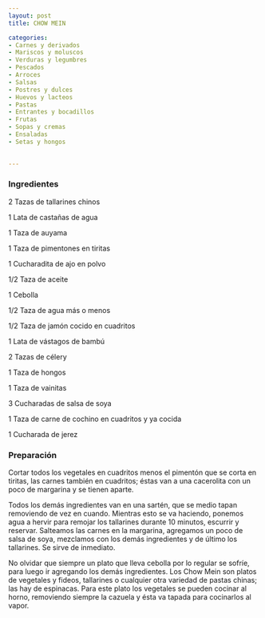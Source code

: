 ```yaml
---
layout: post
title: CHOW MEIN

categories:
- Carnes y derivados
- Mariscos y moluscos
- Verduras y legumbres
- Pescados
- Arroces
- Salsas
- Postres y dulces
- Huevos y lacteos
- Pastas
- Entrantes y bocadillos
- Frutas
- Sopas y cremas
- Ensaladas
- Setas y hongos
 

---
```

<h3>Ingredientes</h3>

2 Tazas de tallarines chinos

1 Lata de castañas de agua

1 Taza de auyama

1 Taza de pimentones en tiritas

1 Cucharadita de ajo en polvo

1/2 Taza de aceite

1 Cebolla

1/2 Taza de agua más o menos

1/2 Taza de jamón cocido en cuadritos

1 Lata de vástagos de bambú

2 Tazas de célery

1 Taza de hongos

1 Taza de vainitas

3 Cucharadas de salsa de soya

1 Taza de carne de cochino en cuadritos y ya cocida

1 Cucharada de jerez

<h3>Preparación</h3>

Cortar todos los vegetales en cuadritos menos el pimentón que se corta en tiritas, las carnes también en cuadritos; éstas van a una cacerolita con un poco de margarina y se tienen aparte.

Todos los demás ingredientes van en una sartén, que se medio tapan removiendo de vez en cuando. Mientras esto se va haciendo, ponemos agua a hervir para remojar los tallarines durante 10 minutos, escurrir y reservar. Salteamos las carnes en la margarina, agregamos un poco de salsa de soya, mezclamos con los demás ingredientes y de último los tallarines. Se sirve de inmediato.

No olvidar que siempre un plato que lleva cebolla por lo regular se sofríe, para luego ir agregando los demás ingredientes. Los Chow Mein son platos de vegetales y fideos, tallarines o cualquier otra variedad de pastas chinas; las hay de espinacas. Para este plato los vegetales se pueden cocinar al horno, removiendo siempre la cazuela y ésta va tapada para cocinarlos al vapor.

